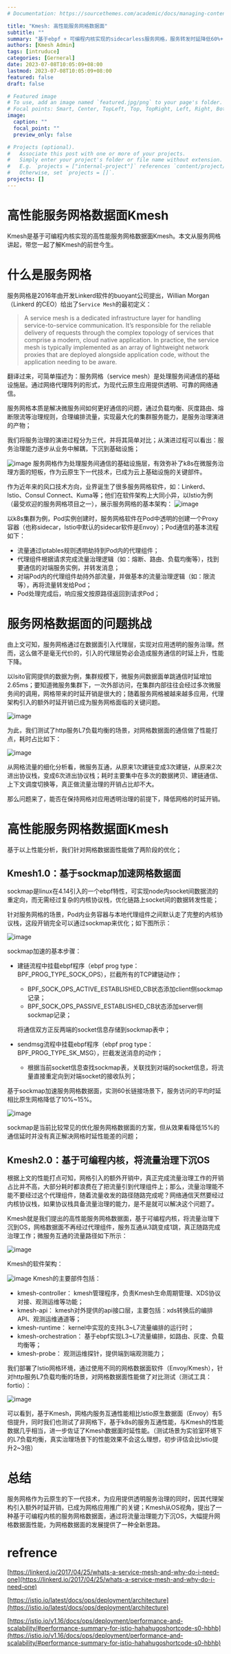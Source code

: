 ```yaml
---
# Documentation: https://sourcethemes.com/academic/docs/managing-content/

title: "Kmesh: 高性能服务网格数据面"
subtitle: ""
summary: "基于ebpf + 可编程内核实现的sidecarless服务网格，服务转发时延降低60%+"
authors: [Kmesh Admin]
tags: [intruduce]
categories: [Gerneral]
date: 2023-07-08T10:05:09+08:00
lastmod: 2023-07-08T10:05:09+08:00
featured: false
draft: false

# Featured image
# To use, add an image named `featured.jpg/png` to your page's folder.
# Focal points: Smart, Center, TopLeft, Top, TopRight, Left, Right, BottomLeft, Bottom, BottomRight.
image:
  caption: ""
  focal_point: ""
  preview_only: false

# Projects (optional).
#   Associate this post with one or more of your projects.
#   Simply enter your project's folder or file name without extension.
#   E.g. `projects = ["internal-project"]` references `content/project/deep-learning/index.md`.
#   Otherwise, set `projects = []`.
projects: []
---
```

# 高性能服务网格数据面Kmesh

Kmesh是基于可编程内核实现的高性能服务网格数据面Kmesh。本文从服务网格讲起，带您一起了解Kmesh的前世今生。

# 什么是服务网格

服务网格是2016年由开发Linkerd软件的buoyant公司提出，Willian Morgan（Linkerd 的CEO）给出了`Service Mesh`的最初定义：

> A service mesh is a dedicated infrastructure layer for handling service-to-service communication. It’s responsible for the reliable delivery of requests through the complex topology of services that comprise a modern, cloud native application. In practice, the service mesh is typically implemented as an array of lightweight network proxies that are deployed alongside application code, without the application needing to be aware.

翻译过来，可简单描述为：服务网格（service mesh）是处理服务间通信的基础设施层。通过网络代理阵列的形式，为现代云原生应用提供透明、可靠的网络通信。

服务网格本质是解决微服务间如何更好通信的问题，通过负载均衡、灰度路由、熔断限流等治理规则，合理编排流量，实现最大化的集群服务能力，是服务治理演进的产物；

我们将服务治理的演进过程分为三代，并将其简单对比；从演进过程可以看出：服务治理能力逐步从业务中解耦，下沉到基础设施；

![image](images/servicemesh-evolution.png)
服务网格作为处理服务间通信的基础设施层，有效弥补了k8s在微服务治理方面的短板，作为云原生下一代技术，已成为云上基础设施的关键部件。

作为近年来的风口技术方向，业界诞生了很多服务网格软件，如：Linkerd、Istio、Consul Connect、Kuma等；他们在软件架构上大同小异，以Istio为例（最受欢迎的服务网格项目之一），展示服务网格的基本架构：
![image](images/istio-arch.png)

以k8s集群为例，Pod实例创建时，服务网格软件在Pod中透明的创建一个Proxy容器（也称sidecar，Istio中默认的sidecar软件是Envoy）；Pod通信的基本流程如下：

* 流量通过iptables规则透明劫持到Pod内的代理组件；
* 代理组件根据请求完成流量治理逻辑（如：熔断、路由、负载均衡等），找到要通信的对端服务实例，并转发消息；
* 对端Pod内的代理组件劫持外部流量，并做基本的流量治理逻辑（如：限流等），再将流量转发给Pod；
* Pod处理完成后，响应报文按原路径返回到请求Pod；

# 服务网格数据面的问题挑战

由上文可知，服务网格通过在数据面引入代理层，实现对应用透明的服务治理。然而，这么做不是毫无代价的，引入的代理层势必会造成服务通信的时延上升，性能下降。

以Isito官网提供的数据为例，集群规模下，微服务间数据面单跳通信时延增加2.65ms；要知道微服务集群下，一次外部访问，在集群内部往往会经过多次微服务间的调用，网格带来的时延开销是很大的；随着服务网格被越来越多应用，代理架构引入的额外时延开销已成为服务网格面临的关键问题。

![image](images/istio-performance.png)

为此，我们测试了http服务L7负载均衡的场景，对网格数据面的通信做了性能打点，耗时占比如下：

![image](images/istio-perf-analysis.png)

从网格流量的细化分析看，微服务互通，从原来1次建链变成3次建链，从原来2次进出协议栈，变成6次进出协议栈；耗时主要集中在多次的数据拷贝、建链通信、上下文调度切换等，真正做流量治理的开销占比却不大。

那么问题来了，能否在保持网格对应用透明治理的前提下，降低网格的时延开销。

# 高性能服务网格数据面Kmesh

基于以上性能分析，我们针对网格数据面性能做了两阶段的优化；

## Kmesh1.0：基于sockmap加速网格数据面

sockmap是linux在4.14引入的一个ebpf特性，可实现node内socket间数据流的重定向，而无需经过复杂的内核协议栈，优化链路上socket间的数据转发性能；

针对服务网格的场景，Pod内业务容器与本地代理组件之间默认走了完整的内核协议栈，这段开销完全可以通过sockmap来优化；如下图所示：

![image](images/sockmap.png)

sockmap加速的基本步骤：

* 建链流程中挂载ebpf程序（ebpf prog type：BPF_PROG_TYPE_SOCK_OPS），拦截所有的TCP建链动作；

  * BPF_SOCK_OPS_ACTIVE_ESTABLISHED_CB状态添加client侧sockmap记录；
  * BPF_SOCK_OPS_PASSIVE_ESTABLISHED_CB状态添加server侧sockmap记录；

  将通信双方正反两端的socket信息存储到sockmap表中；

* sendmsg流程中挂载ebpf程序（ebpf prog type：BPF_PROG_TYPE_SK_MSG），拦截发送消息的动作；

  * 根据当前socket信息查找sockmap表，关联找到对端的socket信息，将流量直接重定向到对端socket的接收队列；

基于sockmap加速服务网格数据面，实测60长链接场景下，服务访问的平均时延相比原生网格降低了10%~15%。

![image](images/sockmap-performance.png)

sockmap是当前比较常见的优化服务网格数据面的方案，但从效果看降低15%的通信延时并没有真正解决网格时延性能差的问题；

## Kmesh2.0：基于可编程内核，将流量治理下沉OS

根据上文的性能打点可知，网格引入的额外开销中，真正完成流量治理工作的开销占比并不高，大部分耗时都浪费在了把流量引到代理组件上；那么，流量治理能不能不要经过这个代理组件，随着流量收发的路径随路完成呢？网络通信天然要经过内核协议栈，如果协议栈具备流量治理的能力，是不是就可以解决这个问题了。

Kmesh就是我们提出的高性能服务网格数据面，基于可编程内核，将流量治理下沉到OS，网格数据面不再经过代理组件，服务互通从3跳变成1跳，真正随路完成治理工作；微服务互通的流量路径如下所示：

![image](images/istio-kmesh-datapath-compare.png)

Kmesh的软件架构：

![image](images/kmesh-performance.png)
Kmesh的主要部件包括：

* kmesh-controller：
  kmesh管理程序，负责Kmesh生命周期管理、XDS协议对接、观测运维等功能；
* kmesh-api：
  kmesh对外提供的api接口层，主要包括：xds转换后的编排API、观测运维通道等；
* kmesh-runtime：
  kernel中实现的支持L3~L7流量编排的运行时；
* kmesh-orchestration：
  基于ebpf实现L3~L7流量编排，如路由、灰度、负载均衡等；
* kmesh-probe：
  观测运维探针，提供端到端观测能力；

我们部署了Istio网格环境，通过使用不同的网格数据面软件（Envoy/Kmesh），针对http服务L7负载均衡的场景，对网格数据面性能做了对比测试（测试工具：fortio）：

![image](images/istio-kmesh-datapath-compare.png)

可以看到，基于Kmesh，网格内服务互通性能相比Istio原生数据面（Envoy）有5倍提升，同时我们也测试了非网格下，基于k8s的服务互通性能，与Kmesh的性能数据几乎相当，进一步佐证了Kmesh数据面时延性能。（测试场景为实验室环境下的L7负载均衡，真实治理场景下的性能效果不会这么理想，初步评估会比Istio提升2~3倍）

# 总结

服务网格作为云原生的下一代技术，为应用提供透明服务治理的同时，因其代理架构引入额外时延开销，已成为网格应用推广的关键；Kmesh从OS视角，提出了一种基于可编程内核的服务网格数据面，通过将流量治理能力下沉OS，大幅提升网格数据面性能，为网格数据面的发展提供了一种全新思路。

# refrence

[https://linkerd.io/2017/04/25/whats-a-service-mesh-and-why-do-i-need-one](https://linkerd.io/2017/04/25/whats-a-service-mesh-and-why-do-i-need-one)

[https://istio.io/latest/docs/ops/deployment/architecture](https://istio.io/latest/docs/ops/deployment/architecture)

[https://istio.io/v1.16/docs/ops/deployment/performance-and-scalability/#performance-summary-for-istio-hahahugoshortcode-s0-hbhb](https://istio.io/v1.16/docs/ops/deployment/performance-and-scalability/#performance-summary-for-istio-hahahugoshortcode-s0-hbhb)



